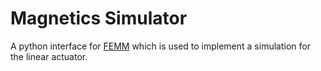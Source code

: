 # Magnetics Simulator

A python interface for [FEMM](https://www.femm.info/wiki/HomePage) which is used to implement a simulation for the linear actuator.